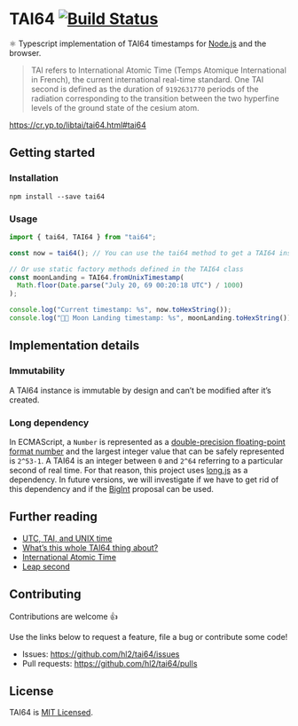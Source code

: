 # TAI64 [![Build Status](https://travis-ci.com/hl2/tai64.svg?token=tSMJcyr4W5f93JMvoe6S&branch=master)](https://travis-ci.com/hl2/tai64)

⚛️ Typescript implementation of TAI64 timestamps for [Node.js](https://nodejs.org/en/) and the browser.

> TAI refers to International Atomic Time (Temps Atomique International in French), the current international real-time standard. One TAI second is defined as the duration of `9192631770` periods of the radiation corresponding to the transition between the two hyperfine levels of the ground state of the cesium atom.

https://cr.yp.to/libtai/tai64.html#tai64

## Getting started

### Installation

```shell
npm install --save tai64
```

### Usage

```javascript
import { tai64, TAI64 } from "tai64";

const now = tai64(); // You can use the tai64 method to get a TAI64 instance

// Or use static factory methods defined in the TAI64 class
const moonLanding = TAI64.fromUnixTimestamp(
  Math.floor(Date.parse("July 20, 69 00:20:18 UTC") / 1000)
);

console.log("Current timestamp: %s", now.toHexString());
console.log("🚀🌝 Moon Landing timestamp: %s", moonLanding.toHexString());
```

## Implementation details

### Immutability

A TAI64 instance is immutable by design and can’t be modified after it’s created.

### Long dependency

In ECMAScript, a `Number` is represented as a [double-precision floating-point format number](http://en.wikipedia.org/wiki/Double_precision_floating-point_format) and the largest integer value that can be safely
represented is `2^53-1`. A TAI64 is an integer between `0` and `2^64` referring to a particular second of real time. For that reason, this project uses [long.js](https://github.com/dcodeIO/long.js) as a dependency. In future versions, we will investigate if we have to get rid of this dependency and if the [BigInt](https://github.com/tc39/proposal-bigint) proposal can be used.

## Further reading

- [UTC, TAI, and UNIX time](https://cr.yp.to/proto/utctai.html)
- [What’s this whole TAI64 thing about?](http://dyscour.se/post/12679668746/using-tai64-for-logging)
- [International Atomic Time](https://en.wikipedia.org/wiki/International_Atomic_Time)
- [Leap second](https://en.wikipedia.org/wiki/Leap_second)

## Contributing

Contributions are welcome 👍

Use the links below to request a feature, file a bug or contribute some code!

- Issues: https://github.com/hl2/tai64/issues
- Pull requests: https://github.com/hl2/tai64/pulls

## License

TAI64 is [MIT Licensed](./LICENSE.md).
